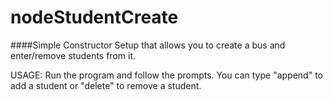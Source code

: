 # nodeStudentCreate

####Simple Constructor Setup that allows you to create a bus and enter/remove students from it.

USAGE: Run the program and follow the prompts. You can type "append" to add a student or "delete" to remove a student.
